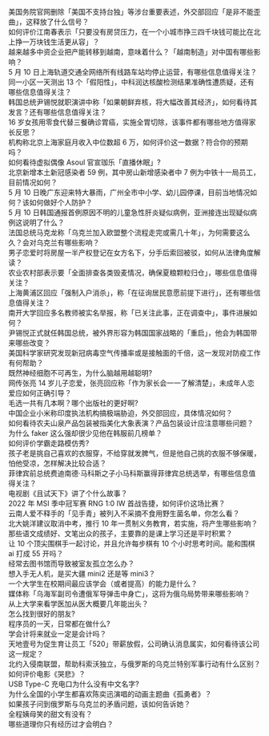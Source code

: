 美国务院官网删除「美国不支持台独」等涉台重要表述，外交部回应「是非不能歪曲」，这释放了什么信号？  
如何评价江南春表示「只要没有房贷压力，在一个小城市挣三四千块钱可能比在北上挣一万块钱生活更从容」？  
越来越多中资企业把产能转移到越南，意味着什么？「越南制造」对中国有哪些影响？  
5 月 10 日上海轨道交通全网络所有线路车站均停止运营，有哪些信息值得关注？  
同一小区一天测出 13 个「假阳性」，中科润达核酸检测结果准确性遭质疑，还有哪些信息值得关注？  
韩国总统尹锡悦就职演讲中称「如果朝鲜弃核，将大幅改善其经济」，如何看待其发言？还有哪些信息值得关注？  
16 岁女孩用零食代替三餐确诊胃癌，实施全胃切除，该事件都有哪些地方值得家长反思？  
机构称北京上海家庭月收入中位数超 6 万，如何评价这一数据？符合你的预期吗？  
如何看待虚拟偶像 Asoul 官宣珈乐「直播休眠」?  
北京新增本土新冠感染者 59 例，其中房山新增感染者中 7 例为中铁十一局员工，目前情况如何？  
5 月 10 日晚广东迎来特大暴雨，广州全市中小学、幼儿园停课，目前当地情况如何？该如何做好个人防护？  
5 月 10 日韩国通报首例原因不明的儿童急性肝炎疑似病例，亚洲接连出现疑似病例这说明了什么？  
法国总统马克龙称「乌克兰加入欧盟整个流程走完或需几十年」，为何需要这么久？会对乌克兰有哪些影响？  
男子恋爱时将房屋一半产权登记在女方名下，分手后索回被驳，如何从法律角度解读？  
农业农村部表示要「全面排查各类毁麦情况，确保夏粮颗粒归仓」，哪些信息值得关注？  
上海黄浦区回应「强制入户消杀」，称「在征询居民意愿前提下进行」，还有哪些信息值得关注？  
南开大学回应多名教师被实名举报，称「已关注此事，正在调查中」，事件进展如何？  
尹锡悦正式就任韩国总统，被外界形容为韩国国家战略的「重启」，他会为韩国带来哪些改变？  
美国科学家研究发现新冠病毒空气传播率或是接触面的千倍，这一发现对防疫工作有何帮助？  
既然神经细胞不可再生，为什么脑越用越聪明?  
网传张亮 14 岁儿子恋爱，张亮回应称「作为家长会一一了解清楚」，未成年人恋爱应如何正确引导？  
毛选一共有几本啊？哪个出版社的更好啊?  
中国企业小米称印度执法机构搞极端胁迫，外交部回应，具体情况如何？  
如何看待农夫山泉产品包装被指美化大象表演？产品包装设计应注意哪些问题？  
为什么 faker 这么强却很少见他在韩服前几榜单？  
如何评价学霸走路模仿秀?  
孩子老是挑自己喜欢的衣服穿，不给穿就发脾气，但是他自己挑的衣服不够保暖，怕他受凉，怎样解决比较合适？  
菲律宾前总统费迪南德·马科斯之子小马科斯赢得菲律宾总统选举，有哪些信息值得关注？  
电视剧《且试天下》讲了个什么故事？  
2022 年 MSI 季中冠军赛 RNG 1:0 IW 首战告捷，如何评价这场比赛？  
云南人爱不释手的「见手青」被列入不采摘不食用野生菌名单，你怎么看？  
北大姚洋建议取消中考，推行 10 年一贯制义务教育，若实施，将产生哪些影响？  
那些语文成绩好、文笔出众的孩子，主要靠的是课上学习还是平时积累？  
让 10 个顶尖围棋手一起讨论，并且允许每步棋有 10 个小时思考时间。能和围棋 ai 打成 55 开吗？  
经常去图书馆而导致被室友孤立怎么办？  
想入手无人机，是买大疆 mini2 还是等 mini3？  
一个大学生在校期间最应该学会（或者提高）的能力是什么？  
媒体称「乌海军副司令遭俄军导弹击中身亡」，这将为俄乌局势带来哪些影响？  
从上大学来看学医加从医大概要几年能出头？  
怎么找到很好的朋友?  
程序员的一天，日常都在做什么?  
学会计将来就业一定是会计吗？  
天地壹号为促生育让员工「520」带薪放假，公司确认消息属实，如何看待该公司这一规定？  
北约入侵南联盟，帮助科索沃独立，与俄罗斯的乌克兰特别军事行动有什么区别？  
如何评价电影《哭悲》？  
USB Type-C 充电口为什么没有中文名字?  
为什么全国的小学生都喜欢陈奕迅演唱的动画主题曲《孤勇者》？  
如果孩子问到俄罗斯与乌克兰的矛盾问题，该如何告诉她？  
全程姨母笑的甜文有没有？  
哪些道理你只有经历过才会明白？  
